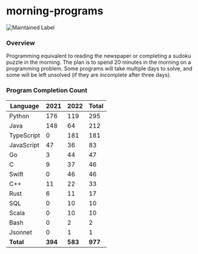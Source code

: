 # morning-programs

![Maintained Label](https://img.shields.io/badge/Maintained-Partially-yellow?style=for-the-badge)

### Overview

Programming equivalent to reading the newspaper or completing a sudoku puzzle in the morning.  The plan is to spend 20 
minutes in the morning on a programming problem.  Some programs will take multiple days to solve, and some will be left 
unsolved (if they are incomplete after three days).

### Program Completion Count

| Language     | 2021    | 2022    | Total   |
|--------------|---------|---------|---------|
| Python       | 176     | 119     | 295     |
| Java         | 148     | 64      | 212     |
| TypeScript   | 0       | 181     | 181     |
| JavaScript   | 47      | 36      | 83      |
| Go           | 3       | 44      | 47      |
| C            | 9       | 37      | 46      |
| Swift        | 0       | 46      | 46      |
| C++          | 11      | 22      | 33      |
| Rust         | 6       | 11      | 17      |
| SQL          | 0       | 10      | 10      |
| Scala        | 0       | 10      | 10      |
| Bash         | 0       | 2       | 2       |
| Jsonnet      | 0       | 1       | 1       |
| **Total**    | **394** | **583** | **977** |
